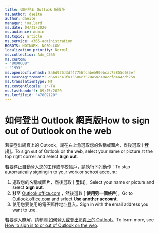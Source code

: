 ```yaml
---
title: 如何登出 Outlook 網頁版
ms.author: daeite
author: daeite
manager: joallard
ms.date: 04/21/2020
ms.audience: Admin
ms.topic: article
ms.service: o365-administration
ROBOTS: NOINDEX, NOFOLLOW
localization_priority: Normal
ms.collection: Adm_O365
ms.custom:
- "8000008"
- "1993"
ms.openlocfilehash: 8a6d925d3df47756fcabeb90ebcac73855d675ef
ms.sourcegitcommit: c6692ce0fa1358ec3529e59ca0ecdfdea4cdc759
ms.translationtype: MT
ms.contentlocale: zh-TW
ms.lasthandoff: 09/15/2020
ms.locfileid: "47802120"
---
```

# <a name="how-to-sign-out-of-outlook-on-the-web"></a><span data-ttu-id="34e20-102">如何登出 Outlook 網頁版</span><span class="sxs-lookup"><span data-stu-id="34e20-102">How to sign out of Outlook on the web</span></span>

<span data-ttu-id="34e20-103">若要登出網頁上的 Outlook，請在右上角選取您的名稱或圖片，然後選取 [ **登出**]。</span><span class="sxs-lookup"><span data-stu-id="34e20-103">To sign out of Outlook on the web, select your name or picture at the top right corner and select **Sign out**.</span></span>

<span data-ttu-id="34e20-104">若要停止自動登入您的工作或學校帳戶，請執行下列動作：</span><span class="sxs-lookup"><span data-stu-id="34e20-104">To stop automatically signing in to your work or school account:</span></span>

1. <span data-ttu-id="34e20-105">選取您的名稱或圖片，然後選取 [ **登出**]。</span><span class="sxs-lookup"><span data-stu-id="34e20-105">Select your name or picture and select **Sign out**.</span></span>
1. <span data-ttu-id="34e20-106">移至 [Outlook.office.com](https://outlook.office.com/) ，然後選取 [ **使用另一個帳戶**]。</span><span class="sxs-lookup"><span data-stu-id="34e20-106">Go to [Outlook.office.com](https://outlook.office.com/) and select **Use another account**.</span></span>
1. <span data-ttu-id="34e20-107">使用您要使用的電子郵件地址登入。</span><span class="sxs-lookup"><span data-stu-id="34e20-107">Sign in with the email address you want to use.</span></span>

<span data-ttu-id="34e20-108">若要深入瞭解，請參閱 [如何登入或登出網頁上的 Outlook](https://support.office.com/article/763fab4d-0138-4814-b450-37fc286bcb79)。</span><span class="sxs-lookup"><span data-stu-id="34e20-108">To learn more, see [How to sign in to or out of Outlook on the web](https://support.office.com/article/763fab4d-0138-4814-b450-37fc286bcb79).</span></span>